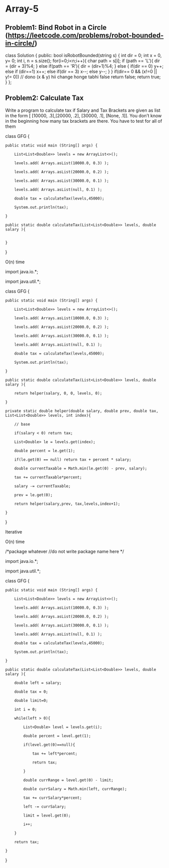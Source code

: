 # Array-5

## Problem1: Bind Robot in a Circle (https://leetcode.com/problems/robot-bounded-in-circle/)

class Solution {
public:
    bool isRobotBounded(string s) {
        int dir = 0;
        int x = 0, y= 0;
        int i, n = s.size();
        for(i=0;i<n;i++){
            char path = s[i];
            if (path == 'L'){
                dir = (dir + 3)%4;
            }
            else if(path == 'R'){
                dir = (dir+1)%4;
            }
            else {
                if(dir == 0)
                    y++;
                else if (dir==1)
                    x++;
                else if(dir == 3)
                    x--;
                else 
                    y--;
            }
        }
        if(dir== 0 && (x!=0 || y!= 0))  // dono (x & y) hii change honge tabhi false
            return false;
        return true;
    }
};

## Problem2: Calculate Tax

 Write a program to calculate tax if Salary and Tax Brackets are given as list in the form [ [10000, .3],[20000, .2], [30000, .1], [None, .1]]. You don’t know in the beginning how many tax brackets are there. You have to test for all of them 
 
 class GFG {

	public static void main (String[] args) {

		List<List<Double>> levels = new ArrayList<>();

        levels.add( Arrays.asList(10000.0, 0.3) );

        levels.add( Arrays.asList(20000.0, 0.2) );

        levels.add( Arrays.asList(30000.0, 0.1) );

        levels.add( Arrays.asList(null, 0.1) );

        double tax = calculateTax(levels,45000);

        System.out.println(tax);

	}

	public static double calculateTax(List<List<Double>> levels, double salary ){


    }

}


O(n) time

import java.io.*;

import java.util.*;



class GFG {

	public static void main (String[] args) {

		List<List<Double>> levels = new ArrayList<>();

        levels.add( Arrays.asList(10000.0, 0.3) );

        levels.add( Arrays.asList(20000.0, 0.2) );

        levels.add( Arrays.asList(30000.0, 0.1) );

        levels.add( Arrays.asList(null, 0.1) );

        double tax = calculateTax(levels,45000);

        System.out.println(tax);

	}

	public static double calculateTax(List<List<Double>> levels, double salary ){

        return helper(salary, 0, 0, levels, 0);     

    }

    private static double helper(double salary, double prev, double tax, List<List<Double>> levels, int index){

        // base 

        if(salary < 0) return tax;

        List<Double> le = levels.get(index);

        double percent = le.get(1);

        if(le.get(0) == null) return tax + percent * salary;

        double currentTaxable = Math.min(le.get(0) - prev, salary);

        tax += currentTaxable*percent;

        salary -= currentTaxable;

        prev = le.get(0);

        return helper(salary,prev, tax,levels,index+1);

    }

}

Iterative

O(n) time

/*package whatever //do not write package name here */



import java.io.*;

import java.util.*;



class GFG {

	public static void main (String[] args) {

		List<List<Double>> levels = new ArrayList<>();

        levels.add( Arrays.asList(10000.0, 0.3) );

        levels.add( Arrays.asList(20000.0, 0.2) );

        levels.add( Arrays.asList(30000.0, 0.1) );

        levels.add( Arrays.asList(null, 0.1) );

        double tax = calculateTax(levels,45000);

        System.out.println(tax);

	}

	public static double calculateTax(List<List<Double>> levels, double salary ){

        double left = salary;

        double tax = 0;

        double limit=0;

        int i = 0;

        while(left > 0){

            List<Double> level = levels.get(i);

            double percent = level.get(1);

            if(level.get(0)==null){

                tax += left*percent;

                return tax;

            }

            double currRange = level.get(0) - limit;

            double currSalary = Math.min(left, currRange);

            tax += currSalary*percent;

            left -= currSalary;

            limit = level.get(0);

            i++;

        }

        return tax;        

    }

}

